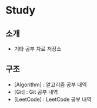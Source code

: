 # Study
## 소개 
- 기타 공부 자료 저장소 
## 구조
- [Algorithm] : 알고리즘 공부 내역
- [Git] : Git 공부 내역
- [LeetCode] : LeetCode 공부 내역
